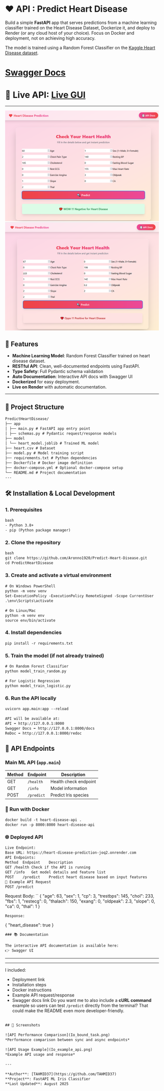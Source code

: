 # ❤️ API : Predict Heart Disease
Build a simple **FastAPI** app that serves predictions from a machine learning classifier trained on the Heart Disease Dataset, Dockerize it, and deploy to Render (or any cloud host of your choice). Focus on Docker and deployment, not on achieving high accuracy.

The model is trained using a Random Forest Classifier on the [Kaggle Heart Disease dataset](https://www.kaggle.com/datasets/johnsmith88/heart-disease-dataset).

# [Swagger Docs](https://predict-heart-disease-goev.onrender.com/)
# 🚀 **Live API**: [Live GUI](https://heart-disease-prediction-joq2.onrender.com/docs#/)

---
![Screenshot](https://github.com/mahisalman/Heart_Disease_Prediction/blob/main/Screenshot_2.png)
![Screenshot](https://github.com/mahisalman/Heart_Disease_Prediction/blob/main/Screenshot_1.png)

## 🌟 Features
- **Machine Learning Model**: Random Forest Classifier trained on heart disease dataset.
- **RESTful API**: Clean, well-documented endpoints using FastAPI.
- **Type Safety**: Full Pydantic schema validation
- **Auto Documentation**: Interactive API docs with Swagger UI
- **Dockerized** for easy deployment.
- **Live on Render** with automatic documentation.

---

## 📂 Project Structure
```
PredictHeartDisease/
├── app
│ ├── main.py # FastAPI app entry point
│ ├── schemas.py # Pydantic request/response models
├── model
│ └── heart_model.joblib # Trained ML model
├── heart.csv # Dataset
├── model.py # Model training script
├── requirements.txt # Python dependencies
├── Dockerfile # Docker image definition
├── docker-compose.yml # Optional docker-compose setup
└── README.md # Project documentation
---
```
## 🛠 Installation & Local Development

### 1. Prerequisites
```
bash
- Python 3.8+
- pip (Python package manager)
```

### 2. Clone the repository
```
bash
git clone https://github.com/Aronno1920/Predict-Heart-Disease.git
cd PredictHeartDisease
```
### 3. Create and activate a virtual environment
```
# On Windows PowerShell
python -m venv venv
Set-ExecutionPolicy -ExecutionPolicy RemoteSigned -Scope CurrentUser
.\env\Scripts\activate

# On Linux/Mac
python -m venv env
source env/bin/activate
```
### 4. Install dependencies
```
pip install -r requirements.txt
```
### 5. Train the model (if not already trained)
```
# On Random Forest Classifier
python model_train_random.py

# For Logistic Regression
python model_train_logistic.py
```
### 6. Run the API locally
```
uvicorn app.main:app --reload

API will be available at:
API ➡ http://127.0.0.1:8000
Swagger Docs ➡ http://127.0.0.1:8000/docs
ReDoc ➡ http://127.0.0.1:8000/redoc
```

## 📖 API Endpoints
### Main ML API (`app.main`)

| Method | Endpoint | Description |
|--------|----------|-------------|
| GET | `/health` | Health check endpoint |
| GET | `/info` | Model information |
| POST | `/predict` | Predict Iris species |


### 🐳 Run with Docker
```
docker build -t heart-disease-api .
docker run -p 8000:8000 heart-disease-api
```
### 🌐 Deployed API
```
Live Endpoint:
Base URL: https://heart-disease-prediction-joq2.onrender.com
API Endpoints:
Method	Endpoint	Description
GET	/health	Check if the API is running
GET	/info	Get model details and feature list
POST	/predict	Predict heart disease based on input features
📄 Example API Request
POST /predict
```
Request Body:
``
{
  "age": 63,
  "sex": 1,
  "cp": 3,
  "trestbps": 145,
  "chol": 233,
  "fbs": 1,
  "restecg": 0,
  "thalach": 150,
  "exang": 0,
  "oldpeak": 2.3,
  "slope": 0,
  "ca": 0,
  "thal": 1
}
```
Response:
```
{
  "heart_disease": true
}
```
### 📚 Documentation

The interactive API documentation is available here:
👉 Swagger UI
```
---
---
I included:
- Deployment link
- Installation steps
- Docker instructions
- Example API request/response
- Swagger docs link
Do you want me to also include a **cURL command** example so users can test `/predict` directly from the terminal? That could make the README even more developer-friendly.

```

## 📸 Screenshots

![API Performance Comparison](Io_bound_task.png)
*Performance comparison between sync and async endpoints*

![API Usage Example](Io_example_api.png)
*Example API usage and response*

---

**Author**: [TAHMID37](https://github.com/TAHMID37)  
**Project**: FastAPI ML Iris Classifier  
**Last Updated**: August 2025
